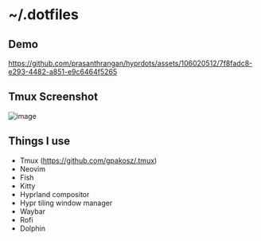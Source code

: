 # ~/.dotfiles

## Demo

<https://github.com/prasanthrangan/hyprdots/assets/106020512/7f8fadc8-e293-4482-a851-e9c6464f5265>

## Tmux Screenshot

![image](https://github.com/trishan9/.dotfiles/assets/114591777/845527ae-39a8-44f5-85bf-356b4147c1cc)

## Things I use

- Tmux (<https://github.com/gpakosz/.tmux>)
- Neovim
- Fish
- Kitty
- Hyprland compositor
- Hypr tiling window manager
- Waybar
- Rofi
- Dolphin
